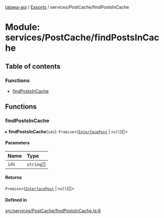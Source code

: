 [talawa-api](../README.md) / [Exports](../modules.md) / services/PostCache/findPostsInCache

# Module: services/PostCache/findPostsInCache

## Table of contents

### Functions

- [findPostsInCache](services_PostCache_findPostsInCache.md#findpostsincache)

## Functions

### findPostsInCache

▸ **findPostsInCache**(`ids`): `Promise`\<([`InterfacePost`](../interfaces/models_Post.InterfacePost.md) \| ``null``)[]\>

#### Parameters

| Name | Type |
| :------ | :------ |
| `ids` | `string`[] |

#### Returns

`Promise`\<([`InterfacePost`](../interfaces/models_Post.InterfacePost.md) \| ``null``)[]\>

#### Defined in

[src/services/PostCache/findPostsInCache.ts:6](https://github.com/PalisadoesFoundation/talawa-api/blob/66970ab/src/services/PostCache/findPostsInCache.ts#L6)
